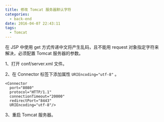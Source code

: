 ```yaml
---
title: 修改 Tomcat 服务器默认字符
categories:
  - back-end
date: 2016-04-07 22:43:11
tags:
  - Tomcat
---
```


在 JSP 中使用 get 方式传递中文将产生乱码，且不能用 request 对象指定字符来解决，必须配置 Tomcat 服务器的参数。

1、打开 conf/server.xml 文件。

<!-- more -->

2、在 Connector 标签下添加属性 `URIEncoding="utf-8"` 。

```
<Connector
  port="8080"
  protocol="HTTP/1.1"
  connectionTimeout="20000"
  redirectPort="8443" 
  URIEncoding="utf-8"/>
```

3、重启 Tomcat 服务器。
